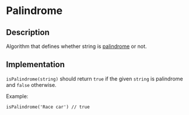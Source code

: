 # Palindrome

## Description

Algorithm that defines whether string is [palindrome](https://en.wikipedia.org/wiki/Palindrome) or not.

## Implementation

`isPalindrome(string)` should return `true` if the given `string` is palindrome 
and `false` otherwise.

Example:

```
isPalindrome('Race car') // true
```
